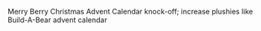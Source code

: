 Merry Berry Christmas Advent Calendar knock-off; increase plushies like Build-A-Bear advent calendar

